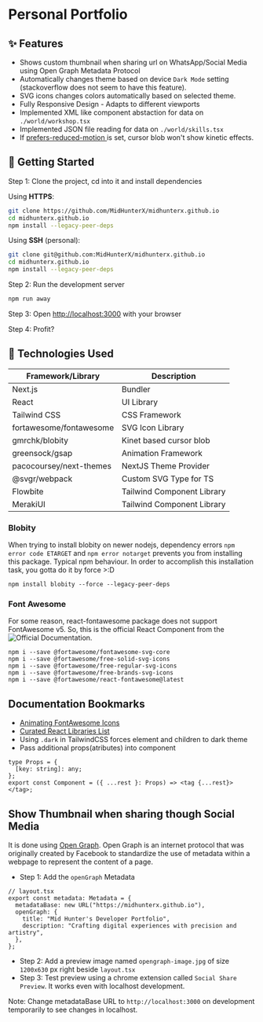 # Personal Portfolio

## ✨ Features

- Shows custom thumbnail when sharing url on WhatsApp/Social Media using Open Graph Metadata Protocol
- Automatically changes theme based on device `Dark Mode` setting (stackoverflow does not seem to have this feature).
- SVG icons changes colors automatically based on selected theme.
- Fully Responsive Design - Adapts to different viewports
- Implemented XML like component abstaction for data on `./world/workshop.tsx`
- Implemented JSON file reading for data on `./world/skills.tsx`
- If [ prefers-reduced-motion ](https://developer.mozilla.org/en-US/docs/Web/CSS/@media/prefers-reduced-motion) is set, cursor blob won't show kinetic effects.

## 🍻 Getting Started

Step 1: Clone the project, cd into it and install dependencies

Using **HTTPS**:

```bash
git clone https://github.com/MidHunterX/midhunterx.github.io
cd midhunterx.github.io
npm install --legacy-peer-deps
```

Using **SSH** (personal):

```bash
git clone git@github.com:MidHunterX/midhunterx.github.io
cd midhunterx.github.io
npm install --legacy-peer-deps
```

Step 2: Run the development server

```bash
npm run away
```

Step 3: Open [http://localhost:3000](http://localhost:3000) with your browser

Step 4: Profit?

## 💽 Technologies Used

| Framework/Library       | Description                |
| ----------------------- | -------------------------- |
| Next.js                 | Bundler                    |
| React                   | UI Library                 |
| Tailwind CSS            | CSS Framework              |
| fortawesome/fontawesome | SVG Icon Library           |
| gmrchk/blobity          | Kinet based cursor blob    |
| greensock/gsap          | Animation Framework        |
| pacocoursey/next-themes | NextJS Theme Provider      |
| @svgr/webpack           | Custom SVG Type for TS     |
| Flowbite                | Tailwind Component Library |
| MerakiUI                | Tailwind Component Library |

### Blobity

When trying to install blobity on newer nodejs, dependency errors `npm error code ETARGET` and `npm error notarget` prevents you from installing this package. Typical npm behaviour. In order to accomplish this installation task, you gotta do it by force >:D

```
npm install blobity --force --legacy-peer-deps
```

### Font Awesome

For some reason, react-fontawesome package does not support FontAwesome v5. So, this is the official React Component from the ![Official Documentation](https://docs.fontawesome.com/web/use-with/react).

```
npm i --save @fortawesome/fontawesome-svg-core
npm i --save @fortawesome/free-solid-svg-icons
npm i --save @fortawesome/free-regular-svg-icons
npm i --save @fortawesome/free-brands-svg-icons
npm i --save @fortawesome/react-fontawesome@latest
```

## Documentation Bookmarks

- [Animating FontAwesome Icons](https://docs.fontawesome.com/web/style/animate/)
- [Curated React Libraries List](https://github.com/brillout/awesome-react-components)
- Using `.dark` in TailwindCSS forces element and children to dark theme
- Pass additional props(atributes) into component

```tsx
type Props = {
  [key: string]: any;
};
export const Component = ({ ...rest }: Props) => <tag {...rest}> </tag>;
```

## Show Thumbnail when sharing though Social Media

It is done using [Open Graph](https://nextjs.org/docs/app/building-your-application/optimizing/metadata#merging). Open Graph is an internet protocol that was originally created by Facebook to standardize the use of metadata within a webpage to represent the content of a page.

- Step 1: Add the `openGraph` Metadata

```tsx
// layout.tsx
export const metadata: Metadata = {
  metadataBase: new URL("https://midhunterx.github.io"),
  openGraph: {
    title: "Mid Hunter's Developer Portfolio",
    description: "Crafting digital experiences with precision and artistry",
  },
};
```

- Step 2: Add a preview image named `opengraph-image.jpg` of size `1200x630` px right beside `layout.tsx`
- Step 3: Test preview using a chrome extension called `Social Share Preview`. It works even with localhost development.

Note: Change metadataBase URL to `http://localhost:3000` on development temporarily to see changes in localhost.
